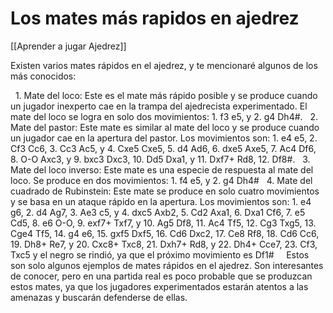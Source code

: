 # Los mates más rapidos en ajedrez

[[Aprender a jugar Ajedrez]]

Existen varios mates rápidos en el ajedrez, y te mencionaré algunos de los más conocidos:

  1. Mate del loco: Este es el mate más rápido posible y se produce cuando un jugador inexperto cae en la trampa del ajedrecista experimentado. El mate del loco se logra en solo dos movimientos: 1. f3 e5, y 2. g4 Dh4#.
  2. Mate del pastor: Este mate es similar al mate del loco y se produce cuando un jugador cae en la apertura del pastor. Los movimientos son: 1. e4 e5, 2. Cf3 Cc6, 3. Cc3 Ac5, y 4. Cxe5 Cxe5, 5. d4 Ad6, 6. dxe5 Axe5, 7. Ac4 Df6, 8. O-O Axc3, y 9. bxc3 Dxc3, 10. Dd5 Dxa1, y 11. Dxf7+ Rd8, 12. Df8#.
  3. Mate del loco inverso: Este mate es una especie de respuesta al mate del loco. Se produce en dos movimientos: 1. f4 e5, y 2. g4 Dh4#
  4. Mate del cuadrado de Rubinstein: Este mate se produce en solo cuatro movimientos y se basa en un ataque rápido en la apertura. Los movimientos son: 1. e4 g6, 2. d4 Ag7, 3. Ae3 c5, y 4. dxc5 Axb2, 5. Cd2 Axa1, 6. Dxa1 Cf6, 7. e5 Cd5, 8. e6 O-O, 9. exf7+ Txf7, y 10. Ag5 Df8, 11. Ac4 Tf5, 12. Cg3 Txg5, 13. Cge4 Tf5, 14. g4 e6, 15. gxf5 Dxf5, 16. Cd6 Dxc2, 17. Ce8 Rf8, 18. Cd6 Cc6, 19. Dh8+ Re7, y 20. Cxc8+ Txc8, 21. Dxh7+ Rd8, y 22. Dh4+ Cce7, 23. Cf3, Txc5 y el negro se rindió, ya que el próximo movimiento es Df1#
  
  Estos son solo algunos ejemplos de mates rápidos en el ajedrez. Son interesantes de conocer, pero en una partida real es poco probable que se produzcan estos mates, ya que los jugadores experimentados estarán atentos a las amenazas y buscarán defenderse de ellas.
 